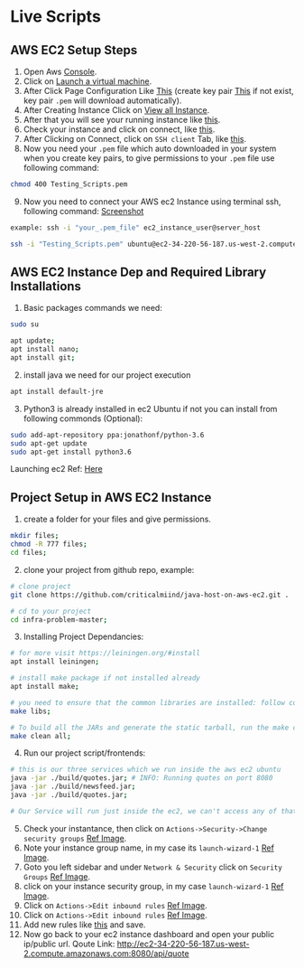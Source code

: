 # Live Scripts

## AWS EC2 Setup Steps
1. Open Aws <a href="console.aws.amazon.com">Console</a>.
2. Click on <a href="./images/1.png">Launch a virtual machine</a>.
3. After Click Page Configuration Like <a href="./images/3.png">This</a> (create key pair <a href="./images/2.png">This</a> if not exist, key pair ```.pem``` will download automatically).
4. After Creating Instance Click on <a href="./images/4.png">View all Instance</a>.
5. After that you will see your running instance like <a href="./images/5.png">this</a>.
6. Check your instance and click on connect, like <a href="./images/6.png">this</a>.
7. After Clicking on Connect, click on ```SSH client``` Tab, like <a href="./images/7.png">this</a>.
8. Now you need your ```.pem``` file which auto downloaded in your system when you create key pairs, to give permissions to your ```.pem``` file use following command:
```bash
chmod 400 Testing_Scripts.pem
```
9. Now you need to connect your AWS ec2 Instance using terminal ssh, following command: <a href="./images/8.png">Screenshot</a>
```bash
example: ssh -i "your_.pem_file" ec2_instance_user@server_host

ssh -i "Testing_Scripts.pem" ubuntu@ec2-34-220-56-187.us-west-2.compute.amazonaws.com
```



## AWS EC2 Instance Dep and Required Library Installations
1. Basic packages commands we need:
```bash
sudo su
```
```bash
apt update;
apt install nano;
apt install git;
```

2. install java we need for our project execution
```bash
apt install default-jre
```

3. Python3 is already installed in ec2 Ubuntu if not you can install from following commonds (Optional):
```bash
sudo add-apt-repository ppa:jonathonf/python-3.6
sudo apt-get update
sudo apt-get install python3.6
```

Launching ec2 Ref: <a href="https://docs.aws.amazon.com/AmazonRDS/latest/UserGuide/CHAP_Tutorials.WebServerDB.CreateWebServer.html">Here</a>



## Project Setup in AWS EC2 Instance
1. create a folder for your files and give permissions.
```bash
mkdir files;
chmod -R 777 files;
cd files;
```
2. clone your project from github repo, example:
```bash
# clone project
git clone https://github.com/criticalmiind/java-host-on-aws-ec2.git .

# cd to your project
cd infra-problem-master;
```

3. Installing Project Dependancies:
```bash
# for more visit https://leiningen.org/#install
apt install leiningen;

# install make package if not installed already
apt install make;

# you need to ensure that the common libraries are installed: follow commond will allow you to build the JARs.
make libs;

# To build all the JARs and generate the static tarball, run the make clean all command from this directory. The JARs and tarball will appear in the build/ directory.
make clean all;
```

4. Run our project script/frontends:
```bash
# this is our three services which we run inside the aws ec2 ubuntu
java -jar ./build/quotes.jar; # INFO: Running quotes on port 8080
java -jar ./build/newsfeed.jar;
java -jar ./build/quotes.jar;

# Our Service will run just inside the ec2, we can't access any of that service outside, so let see how we can configure ec2 service/ports to access outside on public ip/url
```

5. Check your instantance, then click on ```Actions->Security->Change security groups``` <a href="./images/9.png">Ref Image</a>.
6. Note your instance group name, in my case its ```launch-wizard-1``` <a href="./images/10.png">Ref Image</a>.
7. Goto you left sidebar and under ```Network & Security``` click on ```Security Groups``` <a href="./images/11.png">Ref Image</a>.
8. click on your instance security group, in my case ```launch-wizard-1``` <a href="./images/12.png">Ref Image</a>.
9. Click on ```Actions->Edit inbound rules``` <a href="./images/13.png">Ref Image</a>.
10. Click on ```Actions->Edit inbound rules``` <a href="./images/13.png">Ref Image</a>.
11. Add new rules like <a href="./images/13.png">this</a> and save.
12. Now go back to your ec2 instance dashboard and open your public ip/public url.
    Qoute Link: http://ec2-34-220-56-187.us-west-2.compute.amazonaws.com:8080/api/quote